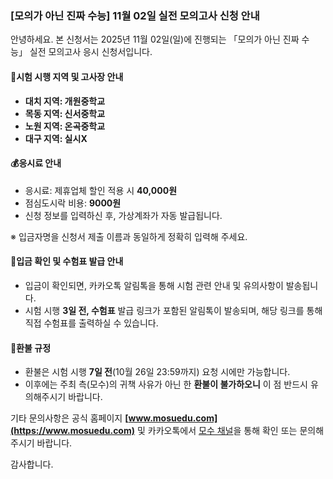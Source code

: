 ### [모의가 아닌 진짜 수능] 11월 02일 실전 모의고사 신청 안내

안녕하세요. 본 신청서는 2025년 11월 02일(일)에 진행되는 「모의가 아닌 진짜 수능」 실전 모의고사 응시 신청서입니다.

#### 📍시험 시행 지역 및 고사장 안내

-   **대치 지역: 개원중학교**
-   **목동 지역: 신서중학교**
-   **노원 지역: 온곡중학교**
-   **대구 지역: 실시X**

#### 💰응시료 안내

-   응시료: 제휴업체 할인 적용 시 **40,000원**
-   점심도시락 비용: **9000원**
-   신청 정보를 입력하신 후, 가상계좌가 자동 발급됩니다.

※ 입금자명을 신청서 제출 이름과 동일하게 정확히 입력해 주세요.

#### 📩입금 확인 및 수험표 발급 안내

-   입금이 확인되면, 카카오톡 알림톡을 통해 시험 관련 안내 및 유의사항이 발송됩니다.
-   시험 시행 **3일 전, 수험표** 발급 링크가 포함된 알림톡이 발송되며, 해당 링크를 통해 직접 수험표를 출력하실 수 있습니다.

#### 🔁환불 규정

-   환불은 시험 시행 **7일 전**(10월 26일 23:59까지) 요청 시에만 가능합니다.
-   이후에는 주최 측(모수)의 귀책 사유가 아닌 한 **환불이 불가하오니** 이 점 반드시 유의해주시기 바랍니다.

기타 문의사항은 공식 홈페이지 **[www.mosuedu.com](https://www.mosuedu.com)** 및 카카오톡에서 [모수 채널](https://pf.kakao.com/_xhHxjxin)을 통해 확인 또는 문의해 주시기 바랍니다.

감사합니다.
